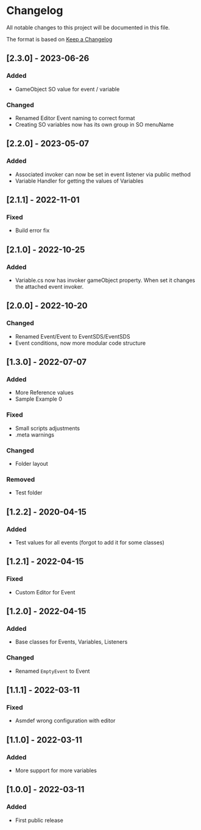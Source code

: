 # Changelog
All notable changes to this project will be documented in this file.

The format is based on [Keep a Changelog](https://keepachangelog.com/en/1.0.0/)

## [2.3.0] - 2023-06-26
### Added
- GameObject SO value for event / variable
### Changed
- Renamed Editor Event naming to correct format
- Creating SO variables now has its own group in SO menuName

## [2.2.0] - 2023-05-07
### Added
- Associated invoker can now be set in event listener via public method
- Variable Handler for getting the values of Variables

## [2.1.1] - 2022-11-01
### Fixed
- Build error fix

## [2.1.0] - 2022-10-25
### Added
- Variable.cs now has invoker gameObject property. When set it changes the attached event invoker.

## [2.0.0] - 2022-10-20
### Changed
- Renamed Event/Event<T> to EventSDS/EventSDS<T>
- Event conditions, now more modular code structure

## [1.3.0] - 2022-07-07
### Added
- More Reference values
- Sample Example 0
### Fixed
- Small scripts adjustments
- .meta warnings
### Changed
- Folder layout
### Removed
- Test folder

## [1.2.2] - 2020-04-15
### Added
- Test values for all events (forgot to add it for some classes)

## [1.2.1] - 2022-04-15
### Fixed
- Custom Editor for Event

## [1.2.0] - 2022-04-15
### Added
- Base classes for Events, Variables, Listeners
### Changed
- Renamed `EmptyEvent` to Event

## [1.1.1] - 2022-03-11
### Fixed
- Asmdef wrong configuration with editor

## [1.1.0] - 2022-03-11
### Added
- More support for more variables

## [1.0.0] - 2022-03-11
### Added
- First public release